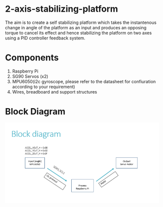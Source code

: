 # 2-axis-stabilizing-platform
The aim is to create a self stabilizing platform which takes the instantenous change in angle of the platform as an input and produces an opposing torque to cancel its effect and hence stabilizing the platform on two axes using a PID controller feedback system.

# Components
1) Raspberry Pi  <br>
2) SG90 Servos (x2) <br>
3) MPU6050(i2c gyroscope, please refer to the datasheet for confiuration according to your requirement) <br>
4) Wires, breadboard and support structures <br>

# Block Diagram
![](media/block_diag.PNG)<br>

